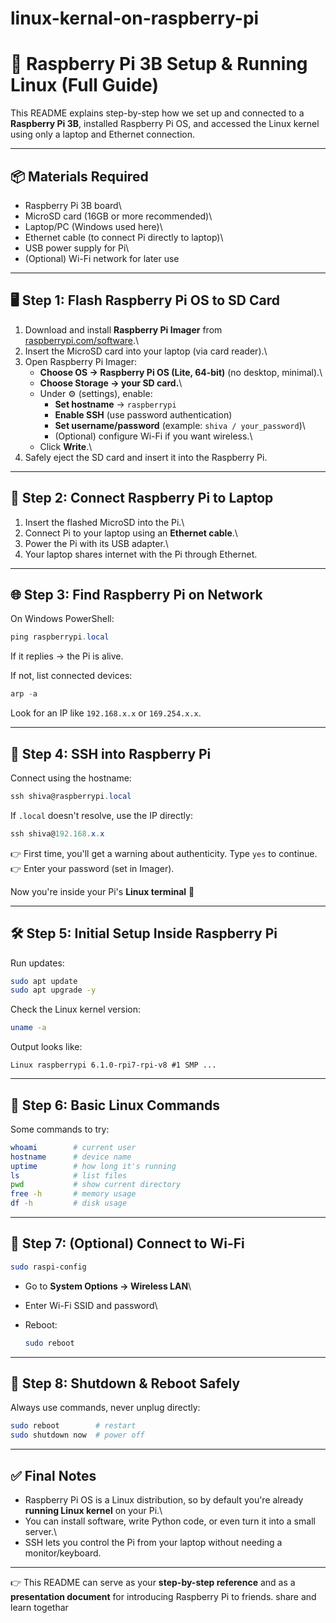 # linux-kernal-on-raspberry-pi
# 🚀 Raspberry Pi 3B Setup & Running Linux (Full Guide)

This README explains step-by-step how we set up and connected to a
**Raspberry Pi 3B**, installed Raspberry Pi OS, and accessed the Linux
kernel using only a laptop and Ethernet connection.

------------------------------------------------------------------------

## 📦 Materials Required

-   Raspberry Pi 3B board\
-   MicroSD card (16GB or more recommended)\
-   Laptop/PC (Windows used here)\
-   Ethernet cable (to connect Pi directly to laptop)\
-   USB power supply for Pi\
-   (Optional) Wi-Fi network for later use

------------------------------------------------------------------------

## 🖥️ Step 1: Flash Raspberry Pi OS to SD Card

1.  Download and install **Raspberry Pi Imager** from
    [raspberrypi.com/software](https://www.raspberrypi.com/software/).\
2.  Insert the MicroSD card into your laptop (via card reader).\
3.  Open Raspberry Pi Imager:
    -   **Choose OS → Raspberry Pi OS (Lite, 64-bit)** (no desktop,
        minimal).\
    -   **Choose Storage → your SD card.**\
    -   Under ⚙️ (settings), enable:
        -   **Set hostname** → `raspberrypi`
        -   **Enable SSH** (use password authentication)
        -   **Set username/password** (example:
            `shiva / your_password`)\
        -   (Optional) configure Wi-Fi if you want wireless.\
    -   Click **Write**.\
4.  Safely eject the SD card and insert it into the Raspberry Pi.

------------------------------------------------------------------------

## 🔌 Step 2: Connect Raspberry Pi to Laptop

1.  Insert the flashed MicroSD into the Pi.\
2.  Connect Pi to your laptop using an **Ethernet cable**.\
3.  Power the Pi with its USB adapter.\
4.  Your laptop shares internet with the Pi through Ethernet.

------------------------------------------------------------------------

## 🌐 Step 3: Find Raspberry Pi on Network

On Windows PowerShell:

``` powershell
ping raspberrypi.local
```

If it replies → the Pi is alive.

If not, list connected devices:

``` powershell
arp -a
```

Look for an IP like `192.168.x.x` or `169.254.x.x`.

------------------------------------------------------------------------

## 🔑 Step 4: SSH into Raspberry Pi

Connect using the hostname:

``` powershell
ssh shiva@raspberrypi.local
```

If `.local` doesn't resolve, use the IP directly:

``` powershell
ssh shiva@192.168.x.x
```

👉 First time, you'll get a warning about authenticity. Type `yes` to
continue.\
👉 Enter your password (set in Imager).

Now you're inside your Pi's **Linux terminal** 🎉

------------------------------------------------------------------------

## 🛠️ Step 5: Initial Setup Inside Raspberry Pi

Run updates:

``` bash
sudo apt update
sudo apt upgrade -y
```

Check the Linux kernel version:

``` bash
uname -a
```

Output looks like:

    Linux raspberrypi 6.1.0-rpi7-rpi-v8 #1 SMP ...

------------------------------------------------------------------------

## 📂 Step 6: Basic Linux Commands

Some commands to try:

``` bash
whoami        # current user
hostname      # device name
uptime        # how long it's running
ls            # list files
pwd           # show current directory
free -h       # memory usage
df -h         # disk usage
```

------------------------------------------------------------------------

## 📡 Step 7: (Optional) Connect to Wi-Fi

``` bash
sudo raspi-config
```

-   Go to **System Options → Wireless LAN**\

-   Enter Wi-Fi SSID and password\

-   Reboot:

    ``` bash
    sudo reboot
    ```

------------------------------------------------------------------------

## 🔌 Step 8: Shutdown & Reboot Safely

Always use commands, never unplug directly:

``` bash
sudo reboot        # restart
sudo shutdown now  # power off
```

------------------------------------------------------------------------

## ✅ Final Notes

-   Raspberry Pi OS is a Linux distribution, so by default you're
    already **running Linux kernel** on your Pi.\
-   You can install software, write Python code, or even turn it into a
    small server.\
-   SSH lets you control the Pi from your laptop without needing a
    monitor/keyboard.

------------------------------------------------------------------------

👉 This README can serve as your **step-by-step reference** and as a
**presentation document** for introducing Raspberry Pi to friends.
share and learn togethar

